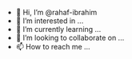 - 👋 Hi, I’m @rahaf-ibrahim
- 👀 I’m interested in ...
- 🌱 I’m currently learning ...
- 💞️ I’m looking to collaborate on ...
- 📫 How to reach me ...

<!---
rahaf-ibrahim/rahaf-ibrahim is a ✨ special ✨ repository because its `README.md` (this file) appears on your GitHub profile.
You can click the Preview link to take a look at your changes.
--->
